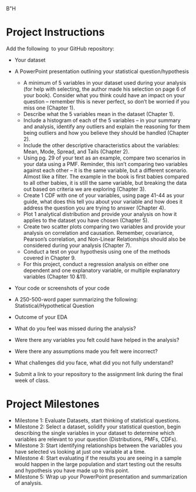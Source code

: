 B"H

# Project Instructions

Add the following  to your GitHub repository:

*   Your dataset
*   A PowerPoint presentation outlining your statistical question/hypothesis
    *   A minimum of 5 variables in your dataset used during your analysis (for help with selecting, the author made his selection on page 6 of your book). Consider what you think could have an impact on your question – remember this is never perfect, so don’t be worried if you miss one (Chapter 1).
    *   Describe what the 5 variables mean in the dataset (Chapter 1).
    *   Include a histogram of each of the 5 variables – in your summary and analysis, identify any outliers and explain the reasoning for them being outliers and how you believe they should be handled (Chapter 2).
    *   Include the other descriptive characteristics about the variables: Mean, Mode, Spread, and Tails (Chapter 2).
    *   Using pg. 29 of your text as an example, compare two scenarios in your data using a PMF. Reminder, this isn’t comparing two variables against each other – it is the same variable, but a different scenario. Almost like a filter. The example in the book is first babies compared to all other babies, it is still the same variable, but breaking the data out based on criteria we are exploring (Chapter 3).
    *   Create 1 CDF with one of your variables, using page 41-44 as your guide, what does this tell you about your variable and how does it address the question you are trying to answer (Chapter 4).
    *   Plot 1 analytical distribution and provide your analysis on how it applies to the dataset you have chosen (Chapter 5).
    *   Create two scatter plots comparing two variables and provide your analysis on correlation and causation. Remember, covariance, Pearson’s correlation, and Non-Linear Relationships should also be considered during your analysis (Chapter 7).
    *   Conduct a test on your hypothesis using one of the methods covered in Chapter 9.
    *   For this project, conduct a regression analysis on either one dependent and one explanatory variable, or multiple explanatory variables (Chapter 10 &11).
*   Your code or screenshots of your code
*   A 250-500-word paper summarizing the following: Statistical/Hypothetical Question

*   Outcome of your EDA
*   What do you feel was missed during the analysis?
*   Were there any variables you felt could have helped in the analysis?
*   Were there any assumptions made you felt were incorrect?
*   What challenges did you face, what did you not fully understand?

*   Submit a link to your repository to the assignment link during the final week of class.

# Project Milestones

- Milestone 1: Evaluate Datasets, start thinking of statistical questions.
- Milestone 2: Select a dataset, solidify your statistical question, begin describing the single variables in your dataset to determine which variables are relevant to your question (Distributions, PMFs, CDFs).
- Milestone 3: Start identifying relationships between the variables you have selected vs looking at just one variable at a time.
- Milestone 4: Start evaluating if the results you are seeing in a sample would happen in the large population and start testing out the results and hypothesis you have made up to this point.
- Milestone 5: Wrap up your PowerPoint presentation and summarization of analysis.
